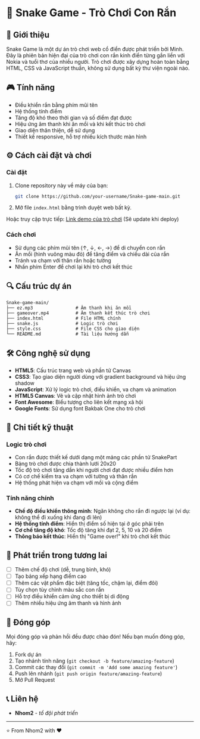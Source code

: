 # 🐍 Snake Game - Trò Chơi Con Rắn

## 📖 Giới thiệu

Snake Game là một dự án trò chơi web cổ điển được phát triển bởi Minh. Đây là phiên bản hiện đại của trò chơi con rắn kinh điển từng gắn liền với Nokia và tuổi thơ của nhiều người. Trò chơi được xây dựng hoàn toàn bằng HTML, CSS và JavaScript thuần, không sử dụng bất kỳ thư viện ngoài nào.

## 🎮 Tính năng

- Điều khiển rắn bằng phím mũi tên
- Hệ thống tính điểm
- Tăng độ khó theo thời gian và số điểm đạt được
- Hiệu ứng âm thanh khi ăn mồi và khi kết thúc trò chơi
- Giao diện thân thiện, dễ sử dụng
- Thiết kế responsive, hỗ trợ nhiều kích thước màn hình

## ⚙️ Cách cài đặt và chơi

### Cài đặt

1. Clone repository này về máy của bạn:
   ```bash
   git clone https://github.com/your-username/Snake-game-main.git
   ```

2. Mở file `index.html` bằng trình duyệt web bất kỳ.

Hoặc truy cập trực tiếp: [Link demo của trò chơi](#) (Sẽ update khi deploy)

### Cách chơi

- Sử dụng các phím mũi tên (↑, ↓, ←, →) để di chuyển con rắn
- Ăn mồi (hình vuông màu đỏ) để tăng điểm và chiều dài của rắn
- Tránh va chạm với thân rắn hoặc tường
- Nhấn phím Enter để chơi lại khi trò chơi kết thúc

## 🔍 Cấu trúc dự án

```
Snake-game-main/
├── ez.mp3                # Âm thanh khi ăn mồi
├── gameover.mp4          # Âm thanh kết thúc trò chơi
├── index.html            # File HTML chính
├── snake.js              # Logic trò chơi
├── style.css             # File CSS cho giao diện
└── README.md             # Tài liệu hướng dẫn
```

## 🛠️ Công nghệ sử dụng

- **HTML5**: Cấu trúc trang web và phần tử Canvas
- **CSS3**: Tạo giao diện người dùng với gradient background và hiệu ứng shadow
- **JavaScript**: Xử lý logic trò chơi, điều khiển, va chạm và animation
- **HTML5 Canvas**: Vẽ và cập nhật hình ảnh trò chơi
- **Font Awesome**: Biểu tượng cho liên kết mạng xã hội
- **Google Fonts**: Sử dụng font Bakbak One cho trò chơi

## 📝 Chi tiết kỹ thuật

### Logic trò chơi
- Con rắn được thiết kế dưới dạng một mảng các phần tử SnakePart
- Bảng trò chơi được chia thành lưới 20x20
- Tốc độ trò chơi tăng dần khi người chơi đạt được nhiều điểm hơn
- Có cơ chế kiểm tra va chạm với tường và thân rắn
- Hệ thống phát hiện va chạm với mồi và cộng điểm

### Tính năng chính
- **Chế độ điều khiển thông minh**: Ngăn không cho rắn đi ngược lại (ví dụ: không thể đi xuống khi đang đi lên)
- **Hệ thống tính điểm**: Hiển thị điểm số hiện tại ở góc phải trên
- **Cơ chế tăng độ khó**: Tốc độ tăng khi đạt 2, 5, 10 và 20 điểm
- **Thông báo kết thúc**: Hiển thị "Game over!" khi trò chơi kết thúc

## 🔮 Phát triển trong tương lai

- [ ] Thêm chế độ chơi (dễ, trung bình, khó)
- [ ] Tạo bảng xếp hạng điểm cao
- [ ] Thêm các vật phẩm đặc biệt (tăng tốc, chậm lại, điểm đôi)
- [ ] Tùy chọn tùy chỉnh màu sắc con rắn
- [ ] Hỗ trợ điều khiển cảm ứng cho thiết bị di động
- [ ] Thêm nhiều hiệu ứng âm thanh và hình ảnh

## 🤝 Đóng góp

Mọi đóng góp và phản hồi đều được chào đón! Nếu bạn muốn đóng góp, hãy:

1. Fork dự án
2. Tạo nhánh tính năng (`git checkout -b feature/amazing-feature`)
3. Commit các thay đổi (`git commit -m 'Add some amazing feature'`)
4. Push lên nhánh (`git push origin feature/amazing-feature`)
5. Mở Pull Request


## 📞 Liên hệ

- **Nhom2** - *tổ đội phát triển*
---

⭐️ From Nhom2 with ❤️
